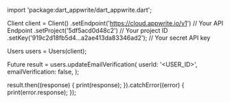 import 'package:dart_appwrite/dart_appwrite.dart';

Client client = Client()
  .setEndpoint('https://cloud.appwrite.io/v1') // Your API Endpoint
  .setProject('5df5acd0d48c2') // Your project ID
  .setKey('919c2d18fb5d4...a2ae413da83346ad2'); // Your secret API key

Users users = Users(client);

Future result = users.updateEmailVerification(
  userId: '<USER_ID>',
  emailVerification: false,
);

result.then((response) {
  print(response);
}).catchError((error) {
  print(error.response);
});
